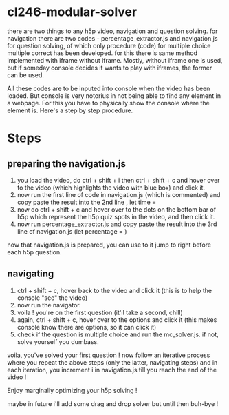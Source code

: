 # cl246-modular-solver

there are two things to any h5p video, navigation and question solving. 
for navigation there are two codes - percentage_extractor.js and navigation.js
for question solving, of which only procedure (code) for multiple choice multiple correct has been developed. for this there is same method implemented
with iframe without iframe. Mostly, without iframe one is used, but if someday console decides it wants to play with iframes, the former can be used.

All these codes are to be inputed into console when the video has been loaded. But console is very notorius in not being able to find any element in a webpage.
For this you have to physically show the console where the element is. Here's a step by step procedure.

# Steps 

## preparing the navigation.js
1) you load the video, do ctrl + shift + i then ctrl + shift + c and hover over to the video (which highlights the video with blue box) and click it. 
2) now run the first line of code in navigation.js (which is commented) and copy paste the result into the 2nd line , let time = 
3) now do ctrl + shift + c and hover over to the dots on the bottom bar of h5p which represent the h5p quiz spots in the video, and then click it.
4) now run percentage_extractor.js and copy paste the result into the 3rd line of navigation.js (let percentage = )

now that navigation.js is prepared, you can use to it jump to right before each h5p question.

## navigating 
1) ctrl + shift + c, hover back to the video and click it (this is to help the console "see" the video)
2) now run the navigator.
3) voila ! you're on the first question (it'll take a second, chill)
4) again, ctrl + shift + c, hover over to the options and click it (this makes console know there are options, so it can click it)
5) check if the question is multiple choice and run the mc_solver.js. if not, solve yourself you dumbass.

voila, you've solved your first question ! now follow an iterative process where you repeat the above steps (only the latter, navigating steps) 
and in each iteration, you increment i in navigation.js till you reach the end of the video !

Enjoy marginally optimizing your h5p solving ! 

maybe in future i'll add some drag and drop solver but until then buh-bye !
